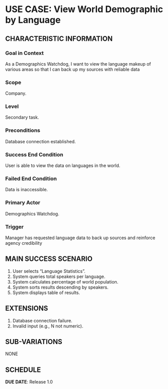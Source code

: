 # USE CASE: View World Demographic by Language

## CHARACTERISTIC INFORMATION

### Goal in Context

As a Demographics Watchdog, I want to view the language makeup of various areas so that I can back up my sources with reliable data

### Scope

Company.

### Level

Secondary task.

### Preconditions

Database connection established.

### Success End Condition

User is able to view the data on languages in the world.

### Failed End Condition

Data is inaccessible.

### Primary Actor

Demographics Watchdog.

### Trigger

Manager has requested language data to back up sources and reinforce agency credibility

## MAIN SUCCESS SCENARIO

1. User selects “Language Statistics”.
2. System queries total speakers per language.
3. System calculates percentage of world population.
4. System sorts results descending by speakers.
5. System displays table of results.

## EXTENSIONS

1. Database connection failure.
2. Invalid input (e.g., N not numeric).

## SUB-VARIATIONS

NONE

## SCHEDULE

**DUE DATE**: Release 1.0
